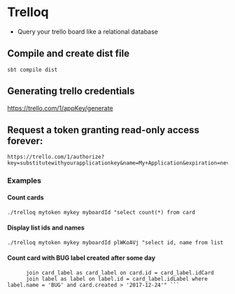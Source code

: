 Trelloq
=============

* Query your trello board like a relational database

## Compile and create dist file
```sbt compile dist```

## Generating trello credentials
https://trello.com/1/appKey/generate

## Request a token granting read-only access forever:
```
https://trello.com/1/authorize?key=substitutewithyourapplicationkey&name=My+Application&expiration=never&response_type=token
```


### Examples


#### Count cards

```./trelloq mytoken mykey myboardId "select count(*) from card ```

#### Display list ids and names

```./trelloq mytoken mykey myboardId plWKoAVj "select id, name from list ```

#### Count card with BUG label created after some day

``` ./trelloq mytoken mykey myboardId "select count(*) from card as card
      join card_label as card_label on card.id = card_label.idCard
      join label as label on label.id = card_label.idLabel where label.name = 'BUG' and card.created > '2017-12-24'" ```